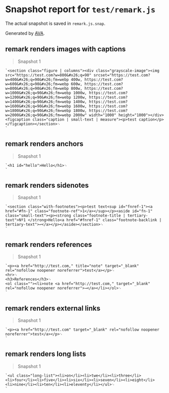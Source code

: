 # Snapshot report for `test/remark.js`

The actual snapshot is saved in `remark.js.snap`.

Generated by [AVA](https://avajs.dev).

## remark renders images with captions

> Snapshot 1

    `<section class="figure | columns"><div class="grayscale-image"><img src="https://test.com?w=800&#x26;q=90" srcset="https://test.com?w=400&#x26;q=90&#x26;fm=webp 400w, https://test.com?w=600&#x26;q=90&#x26;fm=webp 600w, https://test.com?w=800&#x26;q=90&#x26;fm=webp 800w, https://test.com?w=1000&#x26;q=90&#x26;fm=webp 1000w, https://test.com?w=1200&#x26;q=90&#x26;fm=webp 1200w, https://test.com?w=1400&#x26;q=90&#x26;fm=webp 1400w, https://test.com?w=1600&#x26;q=90&#x26;fm=webp 1600w, https://test.com?w=1800&#x26;q=90&#x26;fm=webp 1800w, https://test.com?w=2000&#x26;q=90&#x26;fm=webp 2000w" width="1000" height="1000"></div><figcaption class="caption | small-text | measure"><p>test caption</p></figcaption></section>␊
    `

## remark renders anchors

> Snapshot 1

    `<h1 id="hello">Hello</h1>␊
    `

## remark renders sidenotes

> Snapshot 1

    `<section class="with-footnotes"><p>test text<sup id="fnref-1"><a href="#fn-1" class="footnote-ref">1</a></sup></p><aside id="fn-1" class="small-text"><p><strong class="footnote-title | tertiary-text">Nº1 </strong>Hello<a href="#fnref-1" class="footnote-backlink | tertiary-text">↩</a></p></aside></section>␊
    `

## remark renders references

> Snapshot 1

    `<p><a href="http://test.com," title="note" target="_blank" rel="nofollow noopener noreferrer">test</a></p>␊
    <hr>␊
    <h3>References</h3>␊
    <ol class=""><li>note <a href="http://test.com," target="_blank" rel="nofollow noopener noreferrer">→</a></li></ol>␊
    `

## remark renders external links

> Snapshot 1

    `<p><a href="http://test.com" target="_blank" rel="nofollow noopener noreferrer">test</a></p>␊
    `

## remark renders long lists

> Snapshot 1

    `<ul class="long-list"><li>on</li><li>twe</li><li>three</li><li>four</li><li>five</li><li>six</li><li>seven</li><li>eight</li><li>nine</li><li>ten</li><li>eleventy</li></ul>␊
    `
